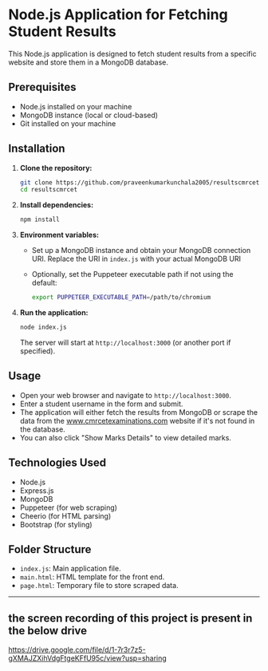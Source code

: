 # Node.js Application for Fetching Student Results

This Node.js application is designed to fetch student results from a specific website and store them in a MongoDB database.

## Prerequisites

- Node.js installed on your machine
- MongoDB instance (local or cloud-based)
- Git installed on your machine

## Installation

1. **Clone the repository:**
   ```bash
   git clone https://github.com/praveenkumarkunchala2005/resultscmrcet.git
   cd resultscmrcet
   ```

2. **Install dependencies:**
   ```bash
   npm install
   ```

3. **Environment variables:**
   - Set up a MongoDB instance and obtain your MongoDB connection URI. Replace the URI in `index.js` with your actual MongoDB URI

   - Optionally, set the Puppeteer executable path if not using the default:
     ```bash
     export PUPPETEER_EXECUTABLE_PATH=/path/to/chromium
     ```

4. **Run the application:**
   ```bash
   node index.js
   ```

   The server will start at `http://localhost:3000` (or another port if specified).

## Usage

- Open your web browser and navigate to `http://localhost:3000`.
- Enter a student username in the form and submit.
- The application will either fetch the results from MongoDB or scrape the data from the www.cmrcetexaminations.com website if it's not found in the database.
- You can also click "Show Marks Details" to view detailed marks.

## Technologies Used

- Node.js
- Express.js
- MongoDB
- Puppeteer (for web scraping)
- Cheerio (for HTML parsing)
- Bootstrap (for styling)

## Folder Structure

- `index.js`: Main application file.
- `main.html`: HTML template for the front end.
- `page.html`: Temporary file to store scraped data.

---

## the screen recording of this project is present in the below drive

https://drive.google.com/file/d/1-7r3r7z5-gXMAJZXihVdgFtgeKFfU95c/view?usp=sharing

